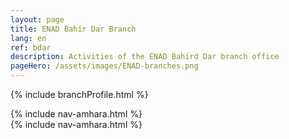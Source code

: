 ```yaml
---
layout: page
title: ENAD Bahir Dar Branch
lang: en
ref: bdar
description: Activities of the ENAD Bahird Dar branch office
pageHero: /assets/images/ENAD-branches.png
---
```

<p>{% include branchProfile.html %}</p>
<aside class="post-aside">
	{% include nav-amhara.html %}
</aside>
<div class="post-content">
	{% include nav-amhara.html %}
</div>